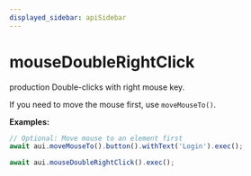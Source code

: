 ```yaml
---
displayed_sidebar: apiSidebar
---
```

# mouseDoubleRightClick

 <span class="theme-doc-version-badge badge badge--success">production</span> 
Double-clicks with right mouse key.

If you need to move the mouse first, use `moveMouseTo()`.

**Examples:**
```typescript
// Optional: Move mouse to an element first
await aui.moveMouseTo().button().withText('Login').exec();

await aui.mouseDoubleRightClick().exec();
```

